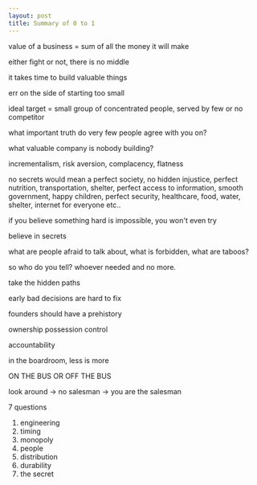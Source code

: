 ```yaml
---
layout: post
title: Summary of 0 to 1  
---
```


value of a business = sum of all the money it will make 

either fight or not, there is no middle

it takes time to build valuable things

err on the side of starting too small

ideal target = small group of concentrated people, served by few or no competitor 

what important truth do very few people agree with you on?

what valuable company is nobody building?

incrementalism, risk aversion, complacency, flatness

no secrets would mean a perfect society, no hidden injustice, perfect nutrition, transportation, shelter, perfect access to information, smooth government, happy children, perfect security, healthcare, food, water, shelter, internet for everyone etc..

if you believe something hard is impossible, you won't even try

believe in secrets

what are people afraid to talk about, what is forbidden, what are taboos?

so who do you tell? whoever needed and no more. 

take the hidden paths 

early bad decisions are hard to fix
 
founders should have a prehistory 

ownership 
possession 
control 

accountability 

in the boardroom, less is more

ON THE BUS OR OFF THE BUS 

look around -> no salesman -> you are the salesman 

7 questions

1. engineering
2. timing
3. monopoly
4. people
5. distribution
6. durability
7. the secret  






